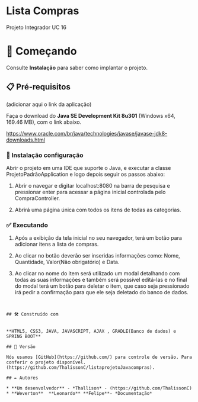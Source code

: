 # Lista Compras


Projeto Integrador UC 16

# 🚀 Começando

Consulte **Instalação** para saber como implantar o projeto.

## 📋 Pré-requisitos

(adicionar aqui o link da aplicação)

Faça o download do **Java SE Development Kit 8u301** (Windows x64, 169.46 MB), com o link abaixo.

https://www.oracle.com/br/java/technologies/javase/javase-jdk8-downloads.html

### 🔧 Instalação configuração


Abrir o projeto em uma IDE que suporte o Java, e executar a classe ProjetoPadrãoApplication e logo depois seguir os passos abaixo:

1.  Abrir o navegar e digitar localhost:8080 na barra de pesquisa e pressionar enter para acessar a página inicial controlada pelo CompraController.
    
2.  Abrirá uma página única com todos os itens de todas as categorias.
   
### ✅ Executando

1. Após a exibição da tela inicial no seu navegador, terá um botão para adicionar itens a lista de compras.



2. Ao clicar no botão deverão ser inseridas informações como: Nome, Quantidade, Valor(Não obrigatório) e Data.

3. Ao clicar no nome do item será utilizado um modal detalhando com todas as suas informações e também será possível editá-las e no final do modal terá um botão para deletar o item, que caso seja pressionado irá pedir a confirmação para que ele seja deletado do banco de dados.
 
```


## 🛠️ Construído com


**HTML5, CSS3, JAVA, JAVASCRIPT, AJAX , GRADLE(Banco de dados) e SPRING BOOT**

## 📌 Versão

Nós usamos [GitHub](https://github.com/) para controle de versão. Para conferir o projeto disponível. (https://github.com/ThalissonC/listaprojetoJavacompras). 

## ✒️ Autores

* **Um desenvolvedor** - *Thallison* - (https://github.com/ThalissonC)
* **Weverton**  **Leonardo** **Felipe**- *Documentação* 




